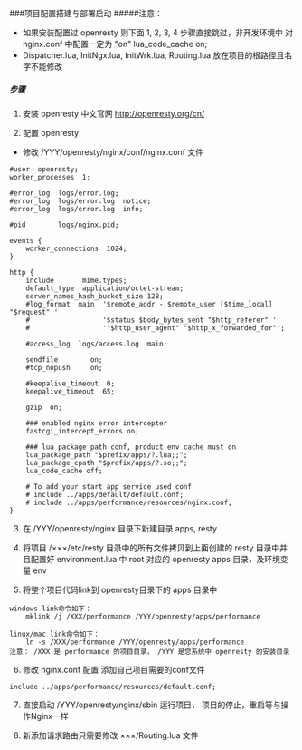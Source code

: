 ###项目配置搭建与部署启动
#####注意： 
* 如果安装配置过 openresty 则下面 1, 2, 3, 4 步骤直接跳过，非开发环境中 对 nginx.conf 中配置一定为 "on" lua_code_cache on; 
* Dispatcher.lua, InitNgx.lua, InitWrk.lua, Routing.lua 放在项目的根路径且名字不能修改
##### 步骤
1. 安装 openresty 中文官网 http://openresty.org/cn/

2. 配置 openresty 
* 修改 /YYY/openresty/nginx/conf/nginx.conf 文件
>
    #user  openresty;
    worker_processes  1;
    
    #error_log  logs/error.log;
    #error_log  logs/error.log  notice;
    #error_log  logs/error.log  info;
    
    #pid        logs/nginx.pid;
    
    events {
        worker_connections  1024;
    }
    
    http {
        include       mime.types;
        default_type  application/octet-stream;
    	server_names_hash_bucket_size 128;
        #log_format  main  '$remote_addr - $remote_user [$time_local] "$request" '
        #                  '$status $body_bytes_sent "$http_referer" '
        #                  '"$http_user_agent" "$http_x_forwarded_for"';
    
        #access_log  logs/access.log  main;
    
        sendfile        on;
        #tcp_nopush     on;
    
        #keepalive_timeout  0;
        keepalive_timeout  65;
    
        gzip  on;
        
        ### enabled nginx error intercepter
        fastcgi_intercept_errors on;
        
    	### lua package path conf, product env cache must on 
    	lua_package_path "$prefix/apps/?.lua;;";
    	lua_package_cpath "$prefix/apps/?.so;;";
    	lua_code_cache off;
    
    	# To add your start app service used conf 
    	# include ../apps/default/default.conf;
    	# include ../apps/performance/resources/nginx.conf;
    }
    
3. 在 /YYY/openresty/nginx 目录下新建目录 apps, resty

4. 将项目 /×××/etc/resty 目录中的所有文件拷贝到上面创建的 resty 目录中并且配置好 environment.lua 中 root 对应的 openresty apps 目录，及环境变量 env

5. 将整个项目代码link到 openresty目录下的 apps 目录中
> 
    windows link命令如下：
        mklink /j /XXX/performance /YYY/openresty/apps/performance
    
    linux/mac link命令如下：
        ln -s /XXX/performance /YYY/openresty/apps/performance
    注意： /XXX 是 performance 的项目目录， /YYY 是您系统中 openresty 的安装目录
    
6. 修改 nginx.conf 配置 添加自己项目需要的conf文件
>
    include ../apps/performance/resources/default.conf;

7. 直接启动 /YYY/openresty/nginx/sbin 运行项目， 项目的停止，重启等与操作Nginx一样

8. 新添加请求路由只需要修改 ×××/Routing.lua 文件